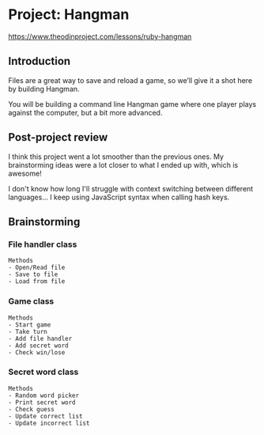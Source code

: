 # Project: Hangman

https://www.theodinproject.com/lessons/ruby-hangman

## Introduction

Files are a great way to save and reload a game, so we’ll give it a shot here by building Hangman.

You will be building a command line Hangman game where one player plays against the computer, but a bit more advanced.

## Post-project review

I think this project went a lot smoother than the previous ones. My brainstorming ideas were a lot closer to what I ended up with, which is awesome!

I don't know how long I'll struggle with context switching between different languages... I keep using JavaScript syntax when calling hash keys.

## Brainstorming

### File handler class

    Methods
    - Open/Read file
    - Save to file
    - Load from file

### Game class

    Methods
    - Start game
    - Take turn
    - Add file handler
    - Add secret word
    - Check win/lose

### Secret word class

    Methods
    - Random word picker
    - Print secret word
    - Check guess
    - Update correct list
    - Update incorrect list
